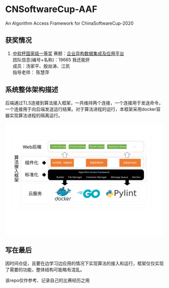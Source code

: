# CNSoftwareCup-AAF

An Algorithm Access Framework for ChinaSoftwareCup-2020

## 获奖情况

1. [中软杯国家级一等奖](http://www.cnsoftbei.com/plus/view.php?aid=565)
  赛题：[企业异构数据集成及应用平台](http://www.cnsoftbei.com/plus/view.php?aid=530)  
  团队信息(编号+名称)：19665 我还能肝  
  成员：汤家平、殷燚涛、江凯  
  指导老师：	陈慧萍

## 系统整体架构描述

后端通过TLS连接到算法接入框架，一共维持两个连接，一个连接用于发送命令，一个连接用于向后端发送运行结果。对于算法进程的运行，本框架采用docker容器实现算法进程的隔离运行。

![整体架构图](https://raw.githubusercontent.com/yin1999/CNSoftwareCup-AAF/master/img/%E6%95%B4%E4%BD%93%E6%9E%B6%E6%9E%84.svg)

## 写在最后

因时间仓促，且要在边学习边应用的情况下实现算法的接入和运行，框架仅仅实现了需要的功能，整体结构可能略有混乱。

该repo仅作参考、记录自己的比赛经历之用
